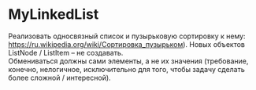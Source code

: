 # MyLinkedList
Реализовать односвязный список и пузырьковую сортировку к нему:	
https://ru.wikipedia.org/wiki/Сортировка_пузырьком).
Новых объектов ListNode  / ListItem – не создавать. 	
Обмениваться должны сами элементы, а не их значения (требование, конечно, нелогичное, исключительно для того, чтобы задачу сделать более сложной / интересной).
